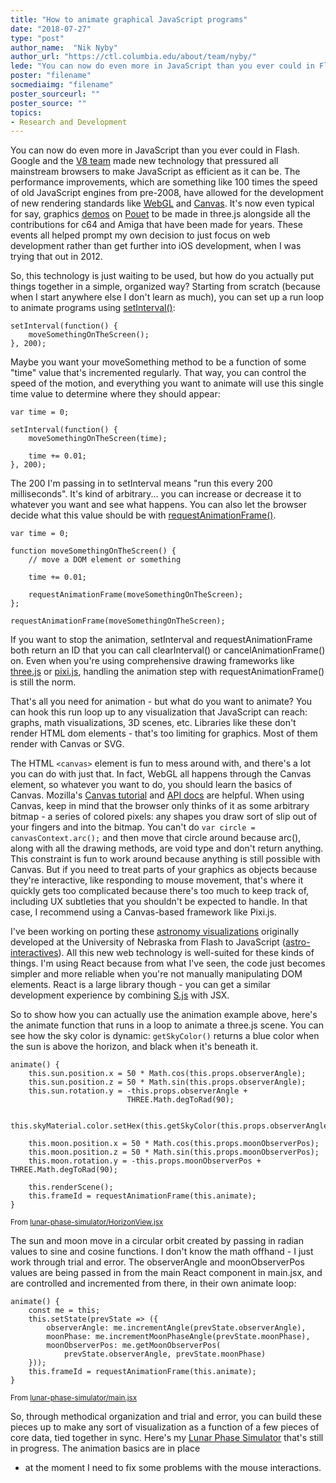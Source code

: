 ```yaml
---
title: "How to animate graphical JavaScript programs"
date: "2018-07-27"
type: "post"
author_name:  "Nik Nyby"
author_url: "https://ctl.columbia.edu/about/team/nyby/"
lede: "You can now do even more in JavaScript than you ever could in Flash. Here's an outline on how to take advantage of some of this technology."
poster: "filename"
socmediaimg: "filename"
poster_sourceurl: ""
poster_source: ""
topics: 
- Research and Development
---
```


You can now do even more in JavaScript than you ever could in
Flash. Google and the [V8 team](https://en.wikipedia.org/wiki/Chrome_V8) made new technology that pressured all
mainstream browsers to make JavaScript as efficient as it can be. The
performance improvements, which are something like 100 times the speed
of old JavaScript engines from pre-2008, have allowed for the
development of new rendering standards like [WebGL](https://www.khronos.org/webgl/) and [Canvas](https://www.w3.org/TR/2dcontext/). It's now
even typical for say, graphics [demos](https://en.wikipedia.org/wiki/Demoscene) on [Pouet](http://www.pouet.net/) to be made in three.js
alongside all the contributions for c64 and Amiga that have been made
for years. These events all helped prompt my own decision to just
focus on web development rather than get further into iOS development,
when I was trying that out in 2012.

So, this technology is just waiting to be used, but how do you
actually put things together in a simple, organized way? Starting from
scratch (because when I start anywhere else I don't learn as much),
you can set up a run loop to animate programs using [setInterval()](https://developer.mozilla.org/en-US/docs/Web/API/WindowOrWorkerGlobalScope/setInterval):

```
setInterval(function() {
    moveSomethingOnTheScreen();
}, 200);
```

Maybe you want your moveSomething method to be a function of some
"time" value that's incremented regularly. That way, you can control
the speed of the motion, and everything you want to animate will use
this single time value to determine where they should appear:

```
var time = 0;

setInterval(function() {
    moveSomethingOnTheScreen(time);

    time += 0.01;
}, 200);
```

The 200 I'm passing in to setInterval means "run this every 200
milliseconds". It's kind of arbitrary... you can increase or decrease
it to whatever you want and see what happens. You can also let the
browser decide what this value should be with [requestAnimationFrame()](https://developer.mozilla.org/en-US/docs/Web/API/window/requestAnimationFrame).

```
var time = 0;

function moveSomethingOnTheScreen() {
    // move a DOM element or something

    time += 0.01;

    requestAnimationFrame(moveSomethingOnTheScreen);
};

requestAnimationFrame(moveSomethingOnTheScreen);
```

If you want to stop the animation, setInterval and
requestAnimationFrame both return an ID that you can call
clearInterval() or cancelAnimationFrame() on. Even when you're using
comprehensive drawing frameworks like [three.js](https://threejs.org/) or [pixi.js](http://www.pixijs.com/), handling
the animation step with requestAnimationFrame() is still the norm.

That's all you need for animation - but what do you want to animate?
You can hook this run loop up to any visualization that JavaScript can
reach: graphs, math visualizations, 3D scenes, etc. Libraries like
these don't render HTML dom elements - that's too limiting for
graphics. Most of them render with Canvas or SVG.

The HTML `<canvas>` element is fun to mess around with, and there's a
lot you can do with just that. In fact, WebGL all happens through the
Canvas element, so whatever you want to do, you should learn the
basics of Canvas. Mozilla's [Canvas tutorial](https://developer.mozilla.org/en-US/docs/Web/API/Canvas_API/Tutorial) and [API docs](https://developer.mozilla.org/en-US/docs/Web/API/Canvas_API) are
helpful. When using Canvas, keep in mind that the browser only thinks
of it as some arbitrary bitmap - a series of colored pixels: any
shapes you draw sort of slip out of your fingers and into the
bitmap. You can't do `var circle = canvasContext.arc();` and then move
that circle around because arc(), along with all the drawing methods,
are void type and don't return anything. This constraint is fun to
work around because anything is still possible with Canvas. But if you
need to treat parts of your graphics as objects because they're
interactive, like responding to mouse movement, that's where it
quickly gets too complicated because there's too much to keep track
of, including UX subtleties that you shouldn't be expected to
handle. In that case, I recommend using a Canvas-based framework like
Pixi.js.

I've been working on porting these [astronomy visualizations](http://astro.unl.edu/animationsLinks.html)
originally developed at the University of Nebraska from Flash
to JavaScript ([astro-interactives](https://github.com/ccnmtl/astro-interactives)). All this new web technology is
well-suited for these kinds of things. I'm using React because from
what I've seen, the code just becomes simpler and more reliable when
you're not manually manipulating DOM elements. React is a large
library though - you can get a similar development experience by
combining [S.js](https://github.com/adamhaile/S) with JSX.

So to show how you can actually use the animation example above,
here's the animate function that runs in a loop to animate a three.js
scene. You can see how the sky color is dynamic: `getSkyColor()`
returns a blue color when the sun is above the horizon, and black when
it's beneath it.

```
animate() {
    this.sun.position.x = 50 * Math.cos(this.props.observerAngle);
    this.sun.position.z = 50 * Math.sin(this.props.observerAngle);
    this.sun.rotation.y = -this.props.observerAngle +
                          THREE.Math.degToRad(90);

    this.skyMaterial.color.setHex(this.getSkyColor(this.props.observerAngle));

    this.moon.position.x = 50 * Math.cos(this.props.moonObserverPos);
    this.moon.position.z = 50 * Math.sin(this.props.moonObserverPos);
    this.moon.rotation.y = -this.props.moonObserverPos + THREE.Math.degToRad(90);

    this.renderScene();
    this.frameId = requestAnimationFrame(this.animate);
}
```
<small>From [lunar-phase-simulator/HorizonView.jsx](https://github.com/ccnmtl/astro-interactives/blob/master/lunar-phase-simulator/src/HorizonView.jsx)</small>

The sun and moon move in a circular orbit created by passing in radian
values to sine and cosine functions. I don't know the math offhand - I
just work through trial and error. The observerAngle and
moonObserverPos values are being passed in from the main React
component in main.jsx, and are controlled and incremented from there,
in their own animate loop:

```
animate() {
    const me = this;
    this.setState(prevState => ({
        observerAngle: me.incrementAngle(prevState.observerAngle),
        moonPhase: me.incrementMoonPhaseAngle(prevState.moonPhase),
        moonObserverPos: me.getMoonObserverPos(
            prevState.observerAngle, prevState.moonPhase)
    }));
    this.frameId = requestAnimationFrame(this.animate);
}
```
<small>From [lunar-phase-simulator/main.jsx](https://github.com/ccnmtl/astro-interactives/blob/master/lunar-phase-simulator/src/main.jsx)</small>

So, through methodical organization and trial and error, you can build
these pieces up to make any sort of visualization as a function of a few
pieces of core data, tied together in sync. Here's my
[Lunar Phase Simulator](https://ccnmtl.github.io/astro-interactives/lunar-phase-simulator/)
that's still in progress. The animation basics are in place
- at the moment I need to fix some problems with the mouse
interactions.
